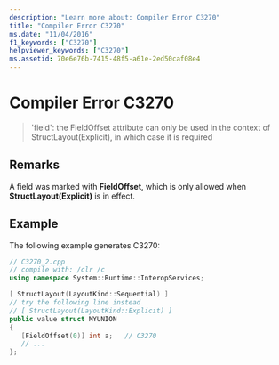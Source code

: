 ```yaml
---
description: "Learn more about: Compiler Error C3270"
title: "Compiler Error C3270"
ms.date: "11/04/2016"
f1_keywords: ["C3270"]
helpviewer_keywords: ["C3270"]
ms.assetid: 70e6e76b-7415-48f5-a61e-2ed50caf08e4
---
```

# Compiler Error C3270

> 'field': the FieldOffset attribute can only be used in the context of StructLayout(Explicit), in which case it is required

## Remarks

A field was marked with **FieldOffset**, which is only allowed when **StructLayout(Explicit)** is in effect.

## Example

The following example generates C3270:

```cpp
// C3270_2.cpp
// compile with: /clr /c
using namespace System::Runtime::InteropServices;

[ StructLayout(LayoutKind::Sequential) ]
// try the following line instead
// [ StructLayout(LayoutKind::Explicit) ]
public value struct MYUNION
{
   [FieldOffset(0)] int a;   // C3270
   // ...
};
```
